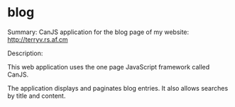blog
====

Summary: CanJS application for the blog page of my website: http://terryv.rs.af.cm


Description:

This web application uses the one page JavaScript framework called CanJS.

The application displays and paginates blog entries. It also allows searches by title and content.
